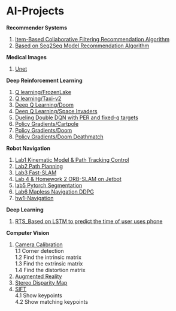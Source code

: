 # AI-Projects
**Recommender Systems**                                                                                               

1. [Item-Based Collaborative Filtering Recommendation Algorithm](https://github.com/wolf-bailang/AI-Projects/tree/master/Recommender%20Systems/Item-Based%20Collaborative%20Filtering%20Recommendation%20Algorithm)                                      
2. [Based on Seq2Seq Model Recommendation Algorithm](https://github.com/wolf-bailang/AI-Projects/tree/master/Recommender%20Systems/Based%20on%20Seq2Seq%20Model%20Recommendation%20Algorithm)                              

**Medical Images**
1. [Unet](https://github.com/wolf-bailang/AI-Projects/tree/master/Medical%20Images/Unet)

**Deep Reinforcement Learning**

1. [Q learning/FrozenLake](https://github.com/wolf-bailang/AI-Projects/tree/master/Deep%20Reinforcement%20Learning/1.%20Q%20learning/FrozenLake) 
1. [Q learning/Taxi-v2](https://github.com/wolf-bailang/AI-Projects/tree/master/Deep%20Reinforcement%20Learning/1.%20Q%20learning/Taxi-v2) 
2. [Deep Q Learning/Doom](https://github.com/wolf-bailang/AI-Projects/tree/master/Deep%20Reinforcement%20Learning/2.%20Deep%20Q%20Learning/Doom) 
2. [Deep Q Learning/Space Invaders](https://github.com/wolf-bailang/AI-Projects/tree/master/Deep%20Reinforcement%20Learning/2.%20Deep%20Q%20Learning/Space%20Invaders)
3. [Dueling Double DQN with PER and fixed-q targets](https://github.com/wolf-bailang/AI-Projects/tree/master/Deep%20Reinforcement%20Learning/3.%20Dueling%20Double%20DQN%20with%20PER%20and%20fixed-q%20targets)
4. [Policy Gradients/Cartpole](https://github.com/wolf-bailang/AI-Projects/tree/master/Deep%20Reinforcement%20Learning/4.%20Policy%20Gradients/Cartpole)
4. [Policy Gradients/Doom](https://github.com/wolf-bailang/AI-Projects/tree/master/Deep%20Reinforcement%20Learning/4.%20Policy%20Gradients/Doom)
4. [Policy Gradients/Doom Deathmatch](https://github.com/wolf-bailang/AI-Projects/tree/master/Deep%20Reinforcement%20Learning/4.%20Policy%20Gradients/Doom%20Deathmatch)

**Robot Navigation**  
1. [Lab1 Kinematic Model & Path Tracking Control](https://github.com/wolf-bailang/AI-Projects/tree/master/Robot%20Navigation/Lab1%20Kinematic%20Model%20%26%20Path%20Tracking%20Control)   
2. [Lab2 Path Planning](https://github.com/wolf-bailang/AI-Projects/tree/master/Robot%20Navigation/Lab2%20Path%20Planning)    
3. [Lab3 Fast-SLAM](https://github.com/wolf-bailang/AI-Projects/tree/master/Robot%20Navigation/Lab3%20Fast-SLAM)  
4. [Lab 4 & Homework 2 ORB-SLAM on Jetbot](https://github.com/wolf-bailang/AI-Projects/tree/master/Robot%20Navigation/Lab%204%20%26%20Homework%202%20ORB-SLAM%20on%20Jetbot)  
5. [lab5 Pytorch Segmentation](https://github.com/wolf-bailang/AI-Projects/tree/master/Robot%20Navigation/lab5%20Pytorch%20Segmentation)  
6. [Lab6 Mapless Navigation DDPG](https://github.com/wolf-bailang/AI-Projects/tree/master/Robot%20Navigation/Lab6%20Mapless%20Navigation%20DDPG)
7. [hw1-Navigation](https://github.com/wolf-bailang/AI-Projects/tree/master/Robot%20Navigation/hw1-Navigation)

**Deep Learning**  
1. [RTS_Based on LSTM to predict the time of user uses phone](https://github.com/wolf-bailang/AI-Projects/tree/master/Deep%20Learning/RTS_Based%20on%20LSTM%20to%20predict%20the%20time%20of%20user%20uses%20phone)  


**Computer Vision**
1. [Camera Calibration](https://github.com/wolf-bailang/AI-Projects/tree/master/Computer%20Vision/Camera%20Calibration)  
1.1 Corner detection  
1.2 Find the intrinsic matrix  
1.3 Find the extrinsic matrix  
1.4 Find the distortion matrix
2. [Augmented Reality](https://github.com/wolf-bailang/AI-Projects/tree/master/Computer%20Vision/Camera%20Calibration)  
3. [Stereo Disparity Map](https://github.com/wolf-bailang/AI-Projects/tree/master/Computer%20Vision/Camera%20Calibration)  
4. [SIFT](https://github.com/wolf-bailang/AI-Projects/tree/master/Computer%20Vision/Camera%20Calibration)  
4.1 Show keypoints  
4.2 Show matching keypoints



